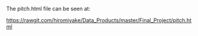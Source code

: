 The pitch.html file can be seen at:

https://rawgit.com/hiromiyake/Data_Products/master/Final_Project/pitch.html
